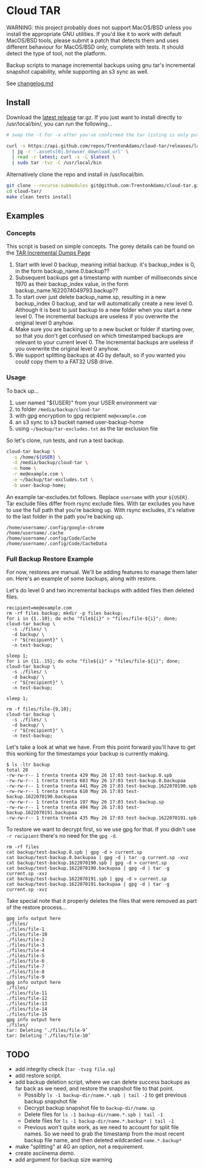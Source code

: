 # Cloud TAR

WARNING: this project probably does not support MacOS/BSD unless you install the
appropriate GNU utilities. If you'd like it to work with default MacOS/BSD
tools, please submit a patch that detects them and uses different behaviour for
MacOS/BSD only; complete with tests. It should detect the type of tool, not the
platform.

Backup scripts to manage incremental backups using gnu tar's incremental
snapshot capability, while supporting an s3 sync as well.

See [changelog.md](changelog.md)

## Install

Download
the [latest release](https://github.com/TrentonAdams/cloud-tar/releases/latest)
tar.gz. If you just want to install directly to /usr/local/bin/, you can run the
following...

```bash
# swap the -t for -x after you've confirmed the tar listing is only putting cloud-tar in `/usr/local/bin/`

curl -s https://api.github.com/repos/TrentonAdams/cloud-tar/releases/latest \
  | jq -r '.assets[0].browser_download_url' \
  | read -r latest; curl -s -L $latest \
  | sudo tar -tvz -C /usr/local/bin
```

Alternatively clone the repo and install in /usr/local/bin.

```bash
git clone --recurse-submodules git@github.com:TrentonAdams/cloud-tar.git
cd cloud-tar/
make clean tests install
```

## Examples

### Concepts

This script is based on simple concepts. The gorey details can be found on
the [TAR Incremental Dumps Page](https://www.gnu.org/software/tar/manual/html_node/Incremental-Dumps.html)

1. Start with level 0 backup, meaning initial backup. it's backup_index is 0, in
   the form backup_name.0.backup??
2. Subsequent backups get a timestamp with number of milliseconds since 1970 as 
   their backup_index value, in the form backup_name.1622074049793.backup??
3. To start over just delete backup_name.sp, resulting in a new backup_index 0
   backup, and tar will automatically create a new level 0. Although it is best
   to just backup to a new folder when you start a new level 0. The incremental
   backups are useless if you overwrite the original level 0 anyhow.
4. Make sure you are backing up to a new bucket or folder if starting over, so
   that you don't get confused on which timestamped backups are relevant to your
   current level 0. The incremental backups are useless if you overwrite the
   original level 0 anyhow.
5. We support splitting backups at 4G by default, so if you wanted you could
   copy them to a FAT32 USB drive.

### Usage

To back up...

1. user named "${USER}" from your USER environment var
2. to folder `/media/backup/cloud-tar`
3. with gpg encryption to gpg recipient `me@example.com`
4. an s3 sync to s3 bucket named user-backup-home
5. using `~/backup/tar-excludes.txt` as the tar exclusion file

So let's clone, run tests, and run a test backup.

```bash
cloud-tar backup \
  -s /home/${USER} \
  -d /media/backup/cloud-tar \
  -n home \
  -r me@example.com \
  -e ~/backup/tar-excludes.txt \
  -b user-backup-home;
```

An example tar-excludes.txt follows. Replace `username` with your `${USER}`. Tar
exclude files differ from rsync exclude files. With tar excludes you have to use
the full path that you're backing up. With rsync excludes, it's relative to the
last folder in the path you're backing up.

```text
/home/username/.config/google-chrome
/home/username/.cache
/home/username/.config/Code/Cache
/home/username/.config/Code/CacheData
```

### Full Backup Restore Example

For now, restores are manual. We'll be adding features to manage them later on.
Here's an example of some backups, along with restore.

Let's do level 0 and two incremental backups with added files then deleted
files.

```
recipient=me@example.com
rm -rf files backup; mkdir -p files backup;
for i in {1..10}; do echo "file${i}" > "files/file-${i}"; done;
cloud-tar backup \
  -s ./files/ \
  -d backup/ \
  -r "${recipient}" \
  -n test-backup;

sleep 1;
for i in {11..15}; do echo "file${i}" > "files/file-${i}"; done;
cloud-tar backup \
  -s ./files/ \
  -d backup/ \
  -r "${recipient}" \
  -n test-backup;

sleep 1;

rm -f files/file-{9,10};
cloud-tar backup \
  -s ./files/ \
  -d backup/ \
  -r "${recipient}" \
  -n test-backup;
```

Let's take a look at what we have. From this point forward you'll have to get
this working for the timestamps your backup is currently making.

```
$ ls -ltr backup             
total 28
-rw-rw-r-- 1 trenta trenta 429 May 26 17:03 test-backup.0.spb
-rw-rw-r-- 1 trenta trenta 683 May 26 17:03 test-backup.0.backupaa
-rw-rw-r-- 1 trenta trenta 441 May 26 17:03 test-backup.1622070190.spb
-rw-rw-r-- 1 trenta trenta 610 May 26 17:03 test-backup.1622070190.backupaa
-rw-rw-r-- 1 trenta trenta 197 May 26 17:03 test-backup.sp
-rw-rw-r-- 1 trenta trenta 494 May 26 17:03 test-backup.1622070191.backupaa
-rw-rw-r-- 1 trenta trenta 435 May 26 17:03 test-backup.1622070191.spb
```

To restore we want to decrypt first, so we use gpg for that. If you didn't
use `-r recipient` there's no need for the `gpg -d`.

```
rm -rf files
cat backup/test-backup.0.spb | gpg -d > current.sp
cat backup/test-backup.0.backupaa | gpg -d | tar -g current.sp -xvz
cat backup/test-backup.1622070190.spb | gpg -d > current.sp
cat backup/test-backup.1622070190.backupaa | gpg -d | tar -g current.sp -xvz
cat backup/test-backup.1622070191.spb | gpg -d > current.sp
cat backup/test-backup.1622070191.backupaa | gpg -d | tar -g current.sp -xvz
```

Take special note that it properly deletes the files that were removed as part
of the restore process...

```
gpg info output here
./files/
./files/file-1
./files/file-10
./files/file-2
./files/file-3
./files/file-4
./files/file-5
./files/file-6
./files/file-7
./files/file-8
./files/file-9
gpg info output here
./files/
./files/file-11
./files/file-12
./files/file-13
./files/file-14
./files/file-15
gpg info output here
./files/
tar: Deleting ‘./files/file-9’
tar: Deleting ‘./files/file-10’
```

## TODO

* add integrity check (`tar -tvzg file.sp`)
* add restore script.
* add backup deletion script, where we can delete success backups as far back as
  we need, and restore the snapshot file to that point.
    * Possibly `ls -1 backup-dir/name.*.spb | tail -2` to get previous backup
      snapshot file
    * Decrypt backup snapshot file to `backup-dir/name.sp`
    * Delete files for `ls -1 backup-dir/name.*.spb | tail -1`
    * Delete files for `ls -1 backup-dir/name.*.backup* | tail -1`
    * Previous won't quite work, as we need to account for split file names. So
      we need to grab the timestamp from the most recent backup file name, and
      then deleted wildcarded `name.*.backup*`
* make "splitting" at 4G an option, not a requirement.
* create asciinema demo.
* add argument for backup size warning
